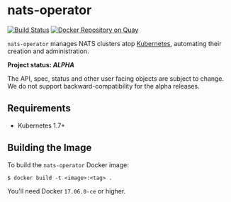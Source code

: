 # nats-operator

[![Build Status](https://travis-ci.org/pires/nats-operator.svg?branch=master)](https://travis-ci.org/pires/nats-operator)
[![Docker Repository on Quay](https://quay.io/repository/pires/nats-operator/status "Docker Repository on Quay")](https://quay.io/repository/pires/nats-operator)

`nats-operator` manages NATS clusters atop [Kubernetes][k8s-home], automating their creation and administration.

**Project status: *ALPHA***

The API, spec, status and other user facing objects are subject to change.
We do not support backward-compatibility for the alpha releases.

## Requirements

- Kubernetes 1.7+

[k8s-home]: http://kubernetes.io

## Building the Image

To build the `nats-operator` Docker image:

```
$ docker build -t <image>:<tag> .
```

You'll need Docker `17.06.0-ce` or higher.
